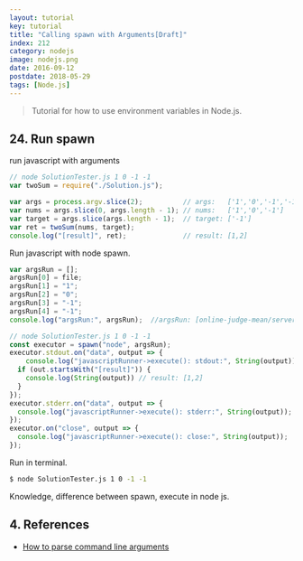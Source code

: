 ```yaml
---
layout: tutorial
key: tutorial
title: "Calling spawn with Arguments[Draft]"
index: 212
category: nodejs
image: nodejs.png
date: 2016-09-12
postdate: 2018-05-29
tags: [Node.js]
---
```


> Tutorial for how to use environment variables in Node.js.

## 24. Run spawn
run javascript with arguments
```javascript
// node SolutionTester.js 1 0 -1 -1
var twoSum = require("./Solution.js");

var args = process.argv.slice(2);          // args:   ['1','0','-1','-1']
var nums = args.slice(0, args.length - 1); // nums:   ['1','0','-1']
var target = args.slice(args.length - 1);  // target: ['-1']
var ret = twoSum(nums, target);
console.log("[result]", ret);              // result: [1,2]
```
Run javascript with node spawn.
```javascript
var argsRun = [];
argsRun[0] = file;
argsRun[1] = "1";
argsRun[2] = "0";
argsRun[3] = "-1";
argsRun[4] = "-1";
console.log("argsRun:", argsRun);  //argsRun: [online-judge-mean/server/compiler/temp/two-sum_javascript_2018-07-07T23:10:37.605Z/SolutionTester.js','1','0','-1','-1' ]

// node SolutionTester.js 1 0 -1 -1
const executor = spawn("node", argsRun);
executor.stdout.on("data", output => {
    console.log("javascriptRunner->execute(): stdout:", String(output));
  if (out.startsWith("[result]")) {
    console.log(String(output)) // result: [1,2]
  }
});
executor.stderr.on("data", output => {
  console.log("javascriptRunner->execute(): stderr:", String(output));
});
executor.on("close", output => {
  console.log("javascriptRunner->execute(): close:", String(output));
});
```
Run in terminal.
```sh
$ node SolutionTester.js 1 0 -1 -1
```



Knowledge, difference between spawn, execute in node js.

## 4. References
* [How to parse command line arguments](https://docs.nodejitsu.com/articles/command-line/how-to-parse-command-line-arguments/)
